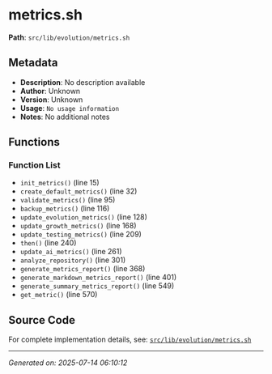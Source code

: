 # metrics.sh

**Path**: `src/lib/evolution/metrics.sh`

## Metadata

- **Description**: No description available
- **Author**: Unknown
- **Version**: Unknown
- **Usage**: `No usage information`
- **Notes**: No additional notes

## Functions

### Function List

- `init_metrics()` (line 15)
- `create_default_metrics()` (line 32)
- `validate_metrics()` (line 95)
- `backup_metrics()` (line 116)
- `update_evolution_metrics()` (line 128)
- `update_growth_metrics()` (line 168)
- `update_testing_metrics()` (line 209)
- `then()` (line 240)
- `update_ai_metrics()` (line 261)
- `analyze_repository()` (line 301)
- `generate_metrics_report()` (line 368)
- `generate_markdown_metrics_report()` (line 401)
- `generate_summary_metrics_report()` (line 549)
- `get_metric()` (line 570)


## Source Code

For complete implementation details, see: [`src/lib/evolution/metrics.sh`](../../src/lib/evolution/metrics.sh)

---
*Generated on: 2025-07-14 06:10:12*
